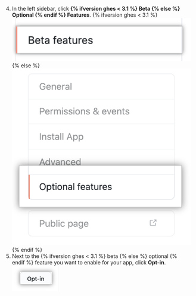 4. In the left sidebar, click **{% ifversion ghes < 3.1 %} Beta {% else %} Optional {% endif %} Features**.
  {% ifversion ghes < 3.1 %} ![Beta features tab](/assets/images/github-apps/beta-features-option.png) {% else %} ![Optional features tab](/assets/images/github-apps/optional-features-option.png) {% endif %}
5. Next to the {% ifversion ghes < 3.1 %} beta {% else %} optional {% endif %} feature you want to enable for your app, click **Opt-in**. ![Opt-in button to enable an optional feature](/assets/images/github-apps/enable-optional-features.png)
